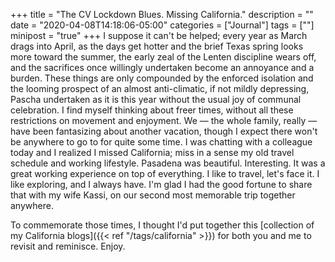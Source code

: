 +++
title = "The CV Lockdown Blues. Missing California."
description = ""
date = "2020-04-08T14:18:06-05:00"
categories = ["Journal"]
tags = [""]
minipost = "true"
+++
I suppose it can't be helped; every year as March drags into April, as the days get hotter and the brief Texas spring looks more toward the summer, the early zeal of the Lenten discipline wears off, and the sacrifices once willingly undertaken become an annoyance and a burden. These things are only compounded by the enforced isolation and the looming prospect of an almost anti-climatic, if not mildly depressing, Pascha undertaken as it is this year without the usual joy of communal celebration. I find myself thinking about freer times, without all these restrictions on movement and enjoyment. We — the whole family, really — have been fantasizing about another vacation, though I expect there won't be anywhere to go to for quite some time. I was chatting with a colleague today and I realized I missed California; miss in a sense my old travel schedule and working lifestyle. Pasadena was beautiful. Interesting. It was a great working experience on top of everything. I like to travel, let's face it. I like exploring, and I always have. I'm glad I had the good fortune to share that with my wife Kassi, on our second most memorable trip together anywhere. 

To commemorate those times, I thought I'd put together this [collection of my California blogs]({{< ref "/tags/california" >}}) for both you and me to revisit and reminisce. Enjoy. 

